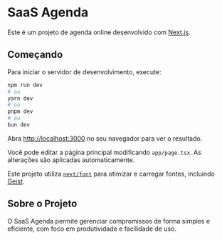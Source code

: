 # SaaS Agenda

Este é um projeto de agenda online desenvolvido com [Next.js](https://nextjs.org).

## Começando

Para iniciar o servidor de desenvolvimento, execute:

```bash
npm run dev
# ou
yarn dev
# ou
pnpm dev
# ou
bun dev
```

Abra [http://localhost:3000](http://localhost:3000) no seu navegador para ver o resultado.

Você pode editar a página principal modificando `app/page.tsx`. As alterações são aplicadas automaticamente.

Este projeto utiliza [`next/font`](https://nextjs.org/docs/app/building-your-application/optimizing/fonts) para otimizar e carregar fontes, incluindo [Geist](https://vercel.com/font).

## Sobre o Projeto

O SaaS Agenda permite gerenciar compromissos de forma simples e eficiente, com foco em produtividade e facilidade de uso.
